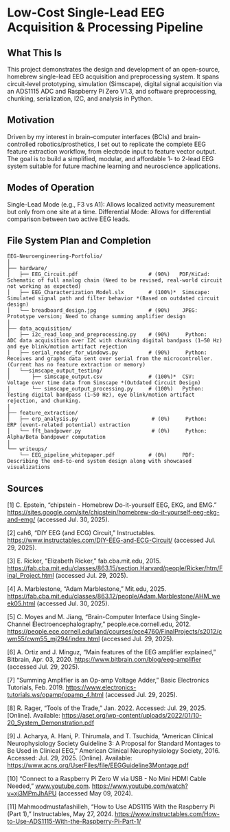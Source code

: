 # Low-Cost Single-Lead EEG Acquisition & Processing Pipeline

## What This Is
This project demonstrates the design and development of an open-source, homebrew single-lead EEG acquisition and preprocessing system. It spans circuit-level prototyping, simulation (Simscape), digital signal acquisition via an ADS1115 ADC and Raspberry Pi Zero V1.3, and software preprocessing, chunking, serialization, I2C, and analysis in Python.

## Motivation
Driven by my interest in brain–computer interfaces (BCIs) and brain-controlled robotics/prosthetics, I set out to replicate the complete EEG feature extraction workflow, from electrode input to feature vector output. The goal is to build a simplified, modular, and affordable 1- to 2-lead EEG system suitable for future machine learning and neuroscience applications.

## Modes of Operation
Single-Lead Mode (e.g., F3 vs A1): Allows localized activity measurement but only from one site at a time.
Differential Mode: Allows for differential comparison between two active EEG leads.

## File System Plan and Completion
```plaintext
EEG-Neuroengineering-Portfolio/
│
├── hardware/
│   ├── EEG_Circuit.pdf                       # (90%)   PDF/KiCad:    Schematic of full analog chain (Need to be revised, real-world circuit not working as expected)
│   ├── EEG_Characterization_Model.slx        # (100%)*  Simscape:    Simulated signal path and filter behavior *(Based on outdated circuit design)
│   └── breadboard_design.jpg                 # (90%)    JPEG:        Prototype version; Need to change summing amplifier design
│
├── data_acquisition/
│   ├── i2c_read_loop_and_preprocessing.py    # (90%)     Python:     ADC data acquisition over I2C with chunking digital bandpass (1–50 Hz) and eye blink/motion artifact rejection
│   ├── serial_reader_for_windows.py          # (90%)     Python:     Receives and graphs data sent over serial from the microcontroller. (Current has no feature extraction or memory)
│   └──simscape_output_testing/
│   	├── simscape_output.csv               # (100%)*  CSV:         Voltage over time data from Simscape *(Outdated Circuit Design)
│   	└── simscape_output_processing.py     # (100%)   Python:      Testing digital bandpass (1–50 Hz), eye blink/motion artifact rejection, and chunking.
│
├── feature_extraction/
│   ├── erp_analysis.py                        # (0%)     Python:      ERP (event-related potential) extraction
│   └── fft_bandpower.py                       # (0%)     Python:      Alpha/Beta bandpower computation
│
└── writeups/
    └── EEG_pipeline_whitepaper.pdf           # (0%)     PDF:         Describing the end-to-end system design along with showcased visualizations
```
## Sources
[1] C. Epstein, “chipstein - Homebrew Do-it-yourself EEG, EKG, and EMG.” https://sites.google.com/site/chipstein/homebrew-do-it-yourself-eeg-ekg-and-emg/ (accessed Jul. 30, 2025).

[2] cah6, “DIY EEG (and ECG) Circuit,” Instructables. https://www.instructables.com/DIY-EEG-and-ECG-Circuit/ (accessed Jul. 29, 2025).

[3] E. Ricker, “Elizabeth Ricker,” fab.cba.mit.edu, 2015. https://fab.cba.mit.edu/classes/863.15/section.Harvard/people/Ricker/htm/Final_Project.html (accessed Jul. 29, 2025).

[4] A. Marblestone, “Adam Marblestone,” Mit.edu, 2025. https://fab.cba.mit.edu/classes/863.12/people/Adam.Marblestone/AHM_week05.html (accessed Jul. 30, 2025).

[5] C. Moyes and M. Jiang, “Brain-Computer Interface Using Single-Channel Electroencephalography,” people.ece.cornell.edu, 2012. https://people.ece.cornell.edu/land/courses/ece4760/FinalProjects/s2012/cwm55/cwm55_mj294/index.html (accessed Jul. 29, 2025).

[6] A. Ortiz and J. Minguz, “Main features of the EEG amplifier explained,” Bitbrain, Apr. 03, 2020. https://www.bitbrain.com/blog/eeg-amplifier (accessed Jul. 29, 2025).

[7] “Summing Amplifier is an Op-amp Voltage Adder,” Basic Electronics Tutorials, Feb. 2019. https://www.electronics-tutorials.ws/opamp/opamp_4.html (accessed Jul. 29, 2025).

[8] R. Rager, “Tools of the Trade,” Jan. 2022. Accessed: Jul. 29, 2025. [Online]. Available: https://aset.org/wp-content/uploads/2022/01/10-20_System_Demonstration.pdf

[9] J. Acharya, A. Hani, P. Thirumala, and T. Tsuchida, “American Clinical Neurophysiology Society Guideline 3: A Proposal for Standard Montages to Be Used in Clinical EEG,” American Clinical Neurophysiology Society, 2016. Accessed: Jul. 29, 2025. [Online]. Available: https://www.acns.org/UserFiles/file/EEGGuideline3Montage.pdf

[10] “Connect to a Raspberry Pi Zero W via USB - No Mini HDMI Cable Needed,” www.youtube.com. https://www.youtube.com/watch?v=xj3MPmJhAPU (accessed May 09, 2024).

[11]  Mahmoodmustafashilleh, “How to Use ADS1115 With the Raspberry Pi (Part 1),” Instructables, May 27, 2024. https://www.instructables.com/How-to-Use-ADS1115-With-the-Raspberry-Pi-Part-1/
‌
‌
